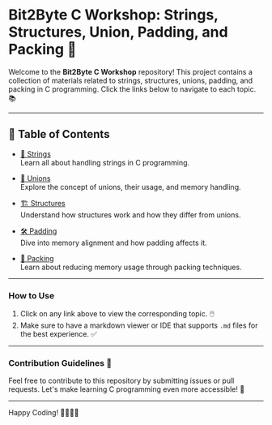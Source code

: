 # Bit2Byte C Workshop: Strings, Structures, Union, Padding, and Packing 🚀

Welcome to the **Bit2Byte C Workshop** repository! This project contains a collection of materials related to strings, structures, unions, padding, and packing in C programming. Click the links below to navigate to each topic. 📚

---

## 📖 Table of Contents

- [📜 Strings](https://github.com/SakiburRahman07/Bit2Byte-C-Workshop-String-Structure-Union-Enum-Padding-Packing/blob/main/String/string.md)  
  Learn all about handling strings in C programming.

- [🔗 Unions](https://github.com/SakiburRahman07/Bit2Byte-C-Workshop-String-Structure-Union-Enum-Padding-Packing/blob/main/Union/Union.md)  
  Explore the concept of unions, their usage, and memory handling.

- [🏗️ Structures](https://github.com/SakiburRahman07/Bit2Byte-C-Workshop-String-Structure-Union-Enum-Padding-Packing/blob/main/Structure/Structure.md)  
  Understand how structures work and how they differ from unions.

- [🛠️ Padding](https://github.com/SakiburRahman07/Bit2Byte-C-Workshop-String-Structure-Union-Enum-Padding-Packing/blob/main/Padding/Padding.md)  
  Dive into memory alignment and how padding affects it.

- [🎯 Packing](https://github.com/SakiburRahman07/Bit2Byte-C-Workshop-String-Structure-Union-Enum-Padding-Packing/blob/main/Packing/Packing.md)  
  Learn about reducing memory usage through packing techniques.

---

### How to Use

1. Click on any link above to view the corresponding topic. 🖱️  
2. Make sure to have a markdown viewer or IDE that supports `.md` files for the best experience. ✅

---

### Contribution Guidelines 🌟

Feel free to contribute to this repository by submitting issues or pull requests. Let's make learning C programming even more accessible! 🚀

---

Happy Coding! 👨‍💻👩‍💻
